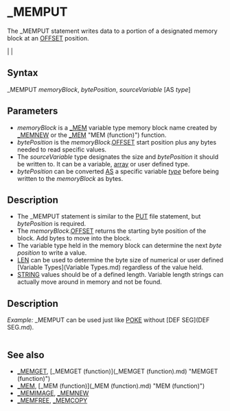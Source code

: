 # _MEMPUT

The _MEMPUT statement writes data to a portion of a designated memory block at an [OFFSET](OFFSET.md) position.

  

|  |

## Syntax

_MEMPUT *memoryBlock*, *bytePosition*, *sourceVariable* [AS *type*]
  

## Parameters

* *memoryBlock* is a [_MEM](_MEM.md) variable type memory block name created by [_MEMNEW](_MEMNEW.md) or the [_MEM](_MEM.md) "MEM (function)") function.
* *bytePosition* is the *memoryBlock*.[OFFSET](OFFSET.md) start position plus any bytes needed to read specific values.
* The *sourceVariable* type designates the size and *bytePosition* it should be written to. It can be a variable, [array](array.md) or user defined type.
* *bytePosition* can be converted [AS](AS.md) a specific variable *[type](type.md)* before being written to the *memoryBlock* as bytes.

  

## Description

* The _MEMPUT statement is similar to the [PUT](PUT.md) file statement, but *bytePosition* is required.
* The *memoryBlock*.[OFFSET](OFFSET.md) returns the starting byte position of the block. Add bytes to move into the block.
* The variable type held in the memory block can determine the next *byte position* to write a value.
* [LEN](LEN.md) can be used to determine the byte size of numerical or user defined [Variable Types](Variable Types.md) regardless of the value held.
* [STRING](STRING.md) values should be of a defined length. Variable length strings can actually move around in memory and not be found.

  

## Description

*Example:* _MEMPUT can be used just like [POKE](POKE.md) without [DEF SEG](DEF SEG.md).

``` [DIM](DIM.md) o [AS](AS.md) [_MEM](_MEM.md) o = [_MEM](_MEM.md) "MEM (function)")(d&) _MEMPUT o, o.OFFSET + 1, 3 [AS](AS.md) [_UNSIGNED](_UNSIGNED.md) [_BYTE](_BYTE.md)  'POKE v = [_MEMGET](_MEMGET.md) "MEMGET (function)")(o, o.OFFSET + 1, [_UNSIGNED](_UNSIGNED.md) [_BYTE](_BYTE.md)) 'PEEK [PRINT](PRINT.md) v 'prints 3 [PRINT](PRINT.md) d& 'print 768 because the 2nd byte of d& has been set to 3 or 3 * 256  
```

  

## See also

* [_MEMGET](_MEMGET.md), [_MEMGET (function)](_MEMGET (function).md) "MEMGET (function)")
* [_MEM](_MEM.md), [_MEM (function)](_MEM (function).md) "MEM (function)")
* [_MEMIMAGE](_MEMIMAGE.md), [_MEMNEW](_MEMNEW.md)
* [_MEMFREE](_MEMFREE.md), [_MEMCOPY](_MEMCOPY.md)

  
